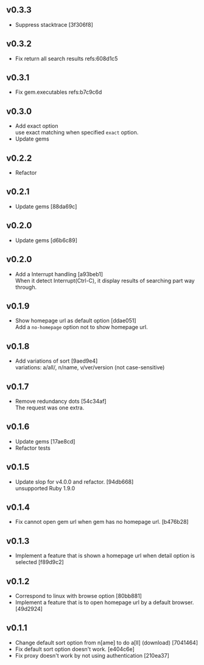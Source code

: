 ## v0.3.3
- Suppress stacktrace [3f306f8]

## v0.3.2
- Fix return all search results refs:608d1c5

## v0.3.1
- Fix gem.executables refs:b7c9c6d

## v0.3.0
- Add exact option  
use exact matching when specified `exact` option.
- Update gems

## v0.2.2
- Refactor

## v0.2.1
- Update gems [88da69c]

## v0.2.0
- Update gems [d6b6c89]

## v0.2.0

- Add a Interrupt handling [a93beb1]  
When it detect Interrupt(Ctrl-C), it display results of searching part way through.

## v0.1.9

- Show homepage url as default option [ddae051]  
Add a `no-homepage` option not to show homepage url.  

## v0.1.8

- Add variations of sort [9aed9e4]  
variations: a/all/, n/name, v/ver/version
(not case-sensitive)

## v0.1.7

- Remove redundancy dots [54c34af]  
The request was one extra.

## v0.1.6

- Update gems [17ae8cd]  
- Refactor tests  

## v0.1.5

- Update slop for v4.0.0 and refactor. [94db668]  
unsupported Ruby 1.9.0

## v0.1.4

- Fix cannot open gem url when gem has no homepage url. [b476b28]

## v0.1.3

- Implement a feature that is shown a homepage url when detail option is selected [f89d9c2]

## v0.1.2

- Correspond to linux with browse option [80bb881]
- Implement a feature that is to open homepage url by a default browser. [49d2924]

## v0.1.1

- Change default sort option from n[ame] to do a[ll] (download) [7041464]
- Fix default sort option doesn't work. [e404c6e]
- Fix proxy doesn't work by not using authentication [210ea37]
